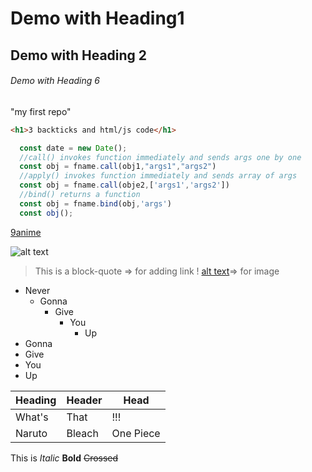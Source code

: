 # Demo with Heading1
## Demo with Heading 2
###### Demo with Heading 6

"my first repo"

```html
<h1>3 backticks and html/js code</h1>
```
```Javascript
  const date = new Date();
  //call() invokes function immediately and sends args one by one
  const obj = fname.call(obj1,"args1","args2")
  //apply() invokes function immediately and sends array of args
  const obj = fname.call(obje2,['args1','args2']) 
  //bind() returns a function 
  const obj = fname.bind(obj,'args')
  const obj();
```

[9anime](https://9anime.to/home)

![alt text](https://new.uniquejapan.com/wp-content/uploads/2011/10/ujka015_kuniyoshi-22-saya-blade-e1319830492394.jpg)

> This is a block-quote []()=> for adding link ! [alt text]()=> for image

- Never
  - Gonna
    - Give
      - You
        - Up
- Gonna
- Give
- You
- Up





|  Heading  | Header | Head |
|  ---  |  ---  |  ---  |
| What's | That | !!! |
| Naruto | Bleach | One Piece |

This is *Italic* **Bold** ~~Crossed~~
